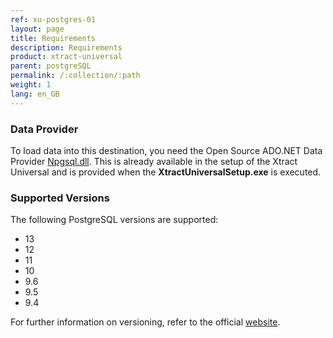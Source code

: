 ```yaml
---
ref: xu-postgres-01
layout: page
title: Requirements
description: Requirements
product: xtract-universal
parent: postgreSQL
permalink: /:collection/:path
weight: 1
lang: en_GB
---
```

### Data Provider

To load data into this destination, you need the Open Source ADO.NET Data Provider [Npgsql.dll](https://www.postgresql.org/docs/11/external-interfaces.html).
This is already available in the setup of the Xtract Universal and is provided when the **XtractUniversalSetup.exe** is executed. 

### Supported Versions

The following PostgreSQL versions are supported:
- 13
- 12
- 11
- 10
- 9.6
- 9.5
- 9.4

For further information on versioning, refer to the official [website](https://www.postgresql.org/support/versioning/).




